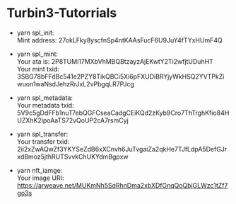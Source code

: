 # Turbin3-Tutorrials
* yarn spl_init:<br/>
	Mint address: 27okLFky8yscfnSp4ntKAAsFucF6U9JuY4fTYxHUmF4Q

* yarn spl_mint:<br/>
	Your ata is: 2P8TUMi17MXbVhMBQBtzayzAjEKwtY2Ti2wfjtUDuhHT<br/>
	Your mint txid: 3SBG78bFFdBc541e2PZY8TikQBCi5Xi6pFXUDiBRYjyWkHSQ2YVTPkZiwuon1waNsdJehzRrJxL2vPbgqLR7PJcg

* yarn spl_metadata:<br/>
	Your metadata txid: 5V9c5gDdFFb1nuT7ebQGFCseaCadgCEiKQd2zKyb9Cro7ThTrghKfio84HUZXhK2ipoAaTS72vQoUP2cA7rsmCyj

* yarn spl_transfer:<br/>
	Your transfer txid: 2ii2xZwAQwZf3YKYSeZdB6xXCnvh6JuTvgaiZa2qkHe7TJfLdpA5DefGJrxdBmoz5jthRUTSvvkChUKYdmBgpxw

* yarn nft_iamge:<br/>
    Your image URI:  https://arweave.net/MUKmNh5SqRhnDma2xbXDfGnqQoQbjGLWzc1tZf7go3s